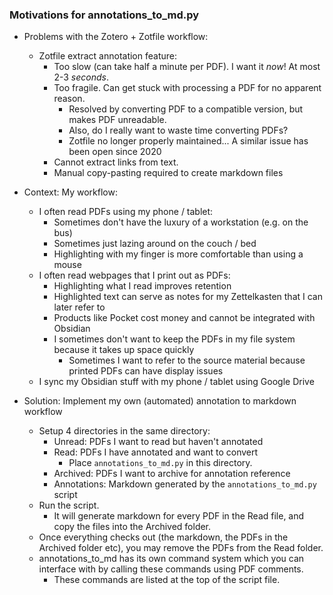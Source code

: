 ### Motivations for annotations_to_md.py
- Problems with the Zotero + Zotfile workflow:
	- Zotfile extract annotation feature:
		- Too slow (can take half a minute per PDF). I want it *now*! At most 2-3 *seconds*.
		- Too fragile. Can get stuck with processing a PDF for no apparent reason.
			- Resolved by converting PDF to a compatible version, but makes PDF unreadable.
			- Also, do I really want to waste time converting PDFs?
			- Zotfile no longer properly maintained... A similar issue has been open since 2020
		- Cannot extract links from text.
		- Manual copy-pasting required to create markdown files

- Context: My workflow:
	- I often read PDFs using my phone / tablet:
		- Sometimes don't have the luxury of a workstation (e.g. on the bus)
		- Sometimes just lazing around on the couch / bed
		- Highlighting with my finger is more comfortable than using a mouse
	- I often read webpages that I print out as PDFs:
		- Highlighting what I read improves retention
		- Highlighted text can serve as notes for my Zettelkasten that I can later refer to
		- Products like Pocket cost money and cannot be integrated with Obsidian
		- I sometimes don't want to keep the PDFs in my file system because it takes up space quickly
			- Sometimes I want to refer to the source material because printed PDFs can have display issues
	- I sync my Obsidian stuff with my phone / tablet using Google Drive

- Solution: Implement my own (automated) annotation to markdown workflow
	- Setup 4 directories in the same directory: 
		- Unread: PDFs I want to read but haven't annotated
		- Read: PDFs I have annotated and want to convert
			- Place `annotations_to_md.py` in this directory.
		- Archived: PDFs I want to archive for annotation reference
		- Annotations: Markdown generated by the `annotations_to_md.py` script
	- Run the script.
		- It will generate markdown for every PDF in the Read file, and copy the files into the Archived folder.
	- Once everything checks out (the markdown, the PDFs in the Archived folder etc), you may remove the PDFs from the Read folder.
	- annotations_to_md has its own command system which you can interface with by calling these commands using PDF comments.
		- These commands are listed at the top of the script file.